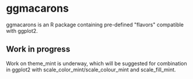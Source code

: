 # ggmacarons
ggmacarons is an R package containing pre-defined "flavors" compatible with ggplot2.

## Work in progress
Work on theme_mint is underway, which will be suggested for combination in ggplot2 with scale_color_mint/scale_colour_mint and scale_fill_mint.
